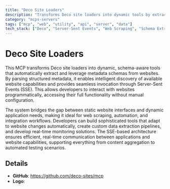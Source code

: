 ```yaml
---
title: "Deco Site Loaders"
description: "Transforms Deco site loaders into dynamic tools by extracting schemas from metadata, enabling seamless discovery and invocation of website capabilities."
category: "mcps-servers"
tags: ["mcp", "web", "utility", "api", "server", "data"]
tech_stack: ["Deco", "Server-Sent Events", "Web Scraping", "Schema Extraction", "Real-time APIs"]
---
```


# Deco Site Loaders

This MCP transforms Deco site loaders into dynamic, schema-aware tools that automatically extract and leverage metadata schemas from websites. By parsing structured metadata, it enables intelligent discovery of available website capabilities and provides seamless invocation through Server-Sent Events (SSE). This allows developers to interact with websites programmatically, accessing their full functionality without manual configuration.

The system bridges the gap between static website interfaces and dynamic application needs, making it ideal for web scraping, automation, and integration workflows. Developers can build sophisticated tools that adapt to website changes automatically, create custom data extraction pipelines, and develop real-time monitoring solutions. The SSE-based architecture ensures efficient, real-time communication between applications and website capabilities, supporting everything from content aggregation to automated testing scenarios.

## Details

- **GitHub**: https://github.com/deco-sites/mcp
- **Logo**: 
